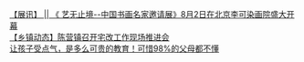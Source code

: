   
[【展讯】 || 《 艺无止境--中国书画名家邀请展》8月2日在北京李可染画院盛大开幕](http://www.dianyue.me/archives/337/buhw6x7jpu5h3scd/)  
[【乡镇动态】陈营镇召开宅改工作现场推进会](http://www.dianyue.me/archives/932/01qyruz9zmdykzod/)  
[让孩子受点气，是多么可贵的教育！可惜98%的父母都不懂](http://www.dianyue.me/archives/265/hj1hibr9pfcmofc0/)